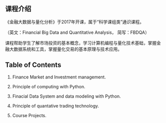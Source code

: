## 课程介绍
《金融大数据与量化分析》于2017年开课，属于“科学课组类”通识课程。

（英文：Financial Big Data and Quantitative Analysis， 简写：FBDQA）

课程帮助学生了解市场投资的基本概念，学习计算机编程与量化技术基础，掌握金融大数据系统和工具，掌握量化交易的基本原理与技术应用。

## Table of Contents

1. Finance Market and Investment management.

2. Principle of computing  with Python. 

3. Finacial Data System and data modeling with Python.

3. Principle of quantative trading technology.

4. Course Projects.
